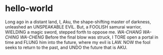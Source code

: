 # hello-world

Long ago in a distant land, I, Aku, the shape-shifting master of darkness, unleashed an UNSPEAKABLE EVIL.
But, a FOOLISH samurai warrior, WIELDING a magic sword, stepped forth to oppose me.
*WA-CHANG*
*WA-CHING*
*WA-CHENG*
Before the final blow was struck, I TORE open a portal in time and FLUNG him into the future, where my evil is LAW.
NOW the fool seeks to return to the past, and UNDO the future that is AKU.

